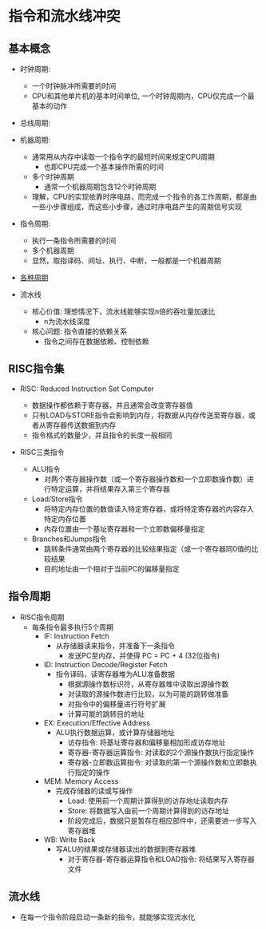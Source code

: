 # 指令和流水线冲突

## 基本概念

- 时钟周期:
  - 一个时钟脉冲所需要的时间
  - CPU和其他单片机的基本时间单位, 一个时钟周期内，CPU仅完成一个最基本的动作
- 总线周期:
- 机器周期:
  - 通常用从内存中读取一个指令字的最短时间来规定CPU周期
    - 也即CPU完成一个基本操作所需的时间
  - 多个时钟周期
    - 通常一个机器周期包含12个时钟周期
  - 理解，CPU的实现依靠时序电路，而完成一个指令的各工作周期，都是由一些小步骤组成，而这些小步骤，通过时序电路产生的周期信号实现
- 指令周期:
  - 执行一条指令所需要的时间
  - 多个机器周期
  - 显然，取指译码、间址、执行、中断，一般都是一个机器周期

- [各种周期](https://blog.csdn.net/yelin042/article/details/80878832)



- 流水线
  - 核心价值: 理想情况下，流水线能够实现n倍的吞吐量加速比
    - n为流水线深度
  - 核心问题: 指令直接的依赖关系
    - 指令之间存在数据依赖、控制依赖

## RISC指令集

- RISC: Reduced Instruction Set Computer
  - 数据操作都依赖于寄存器，并且通常会改变寄存器值
  - 只有LOAD与STORE指令会影响到内存，将数据从内存传送至寄存器，或者从寄存器传送数据到内存
  - 指令格式的数量少，并且指令的长度一般相同

- RISC三类指令
  - ALU指令
    - 对两个寄存器操作数（或一个寄存器操作数和一个立即数操作数）进行特定运算，并将结果存入第三个寄存器
  - Load/Store指令
    - 将特定内存位置的数值读入特定寄存器，或将特定寄存器的内容存入特定内存位置
    - 内存位置由一个基址寄存器和一个立即数偏移量指定
  - Branches和Jumps指令
    - 跳转条件通常由两个寄存器的比较结果指定（或一个寄存器同0值的比较结果
    - 目的地址由一个相对于当前PC的偏移量指定

## 指令周期

- RISC指令周期
  - 每条指令最多执行5个周期
    - IF: Instruction Fetch
      - 从存储器读来指令，并准备下一条指令
        - 发送PC至内存，并使得 PC = PC + 4 (32位指令)
    - ID: Instruction Decode/Register Fetch
      - 指令译码，读寄存器堆为ALU准备数据
        - 根据源操作数标识符，从寄存器堆中读取出源操作数
        - 对读取的源操作数进行比较，以为可能的跳转做准备
        - 对指令中的偏移量进行符号扩展
        - 计算可能的跳转目的地址
    - EX: Execution/Effective Address
        - ALU执行数据运算，或计算存储器地址
          - 访存指令: 将基址寄存器和偏移量相加形成访存地址
          - 寄存器-寄存器运算指令: 对读取的2个源操作数执行指定操作
          - 寄存器-立即数运算指令: 对读取的第一个源操作数和立即数执行指定的操作
    - MEM: Memory Access
      - 完成存储器的读或写操作
        - Load: 使用前一个周期计算得到的访存地址读取内存
        - Store: 将数据写入由前一个周期计算得到的访存地址
        - 阶段完成后，数据只是暂存在相应部件中，还需要进一步写入寄存器堆
    - WB: Write Back
      - 写ALU的结果或存储器读出的数据到寄存器堆
        - 对于寄存器-寄存器运算指令和LOAD指令: 将结果写入寄存器文件

## 流水线

- 在每一个指令阶段启动一条新的指令，就能够实现流水化

